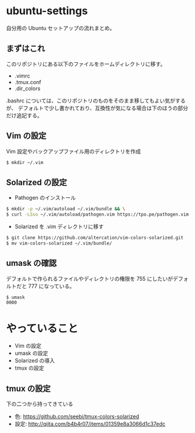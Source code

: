 # ubuntu-settings
自分用の Ubuntu セットアップの流れまとめ。

## まずはこれ

このリポジトリにある以下のファイルをホームディレクトリに移す。

- .vimrc
- .tmux.conf
- .dir_colors

.bashrc については、このリポジトリのものをそのまま移してもよい気がするが、
デフォルトで少し書かれており、互換性が気になる場合は下のほうの部分だけ追記する。

## Vim の設定
Vim 設定やバックアップファイル用のディレクトリを作成

```bash
$ mkdir ~/.vim
```

## Solarized の設定
- Pathogen のインストール

```bash
$ mkdir -p ~/.vim/autoload ~/.vim/bundle && \
$ curl -LSso ~/.vim/autoload/pathogen.vim https://tpo.pe/pathogen.vim
```

- Solarized を .vim ディレクトリに移す

```bash
$ git clone https://github.com/altercation/vim-colors-solarized.git
$ mv vim-colors-solarized ~/.vim/bundle/
```

## umask の確認
デフォルトで作られるファイルやディレクトリの権限を 755 にしたいがデフォルトだと 777 になっている。

```bash
$ umask
0000
```


# やっていること
- Vim の設定
- umask の設定
- Solarized の導入
- tmux の設定

## tmux の設定
下の二つから持ってきている

- 色: https://github.com/seebi/tmux-colors-solarized
- 設定: http://qiita.com/b4b4r07/items/01359e8a3066d1c37edc
